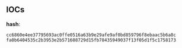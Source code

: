 
## IOCs

__hash__:

```text
cc6860e4ee37795693ac0ffe0516a63b9e29afe9af0bd859796f8ebaac5b6a8c
fa0b6404535c2b3953e2b571608729d15fb78435949037f13f05d1f5c1758173
```